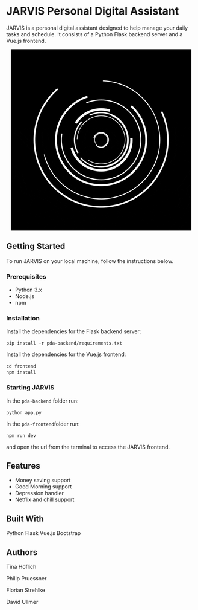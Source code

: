 # JARVIS Personal Digital Assistant

JARVIS is a personal digital assistant designed to help manage your daily tasks and schedule. It consists of a Python Flask backend server and a Vue.js frontend.
<p align="center">
 <img align="center" src="pda-frontend/src/assets/frame_0.png" alt="Image description">
</p>

## Getting Started

To run JARVIS on your local machine, follow the instructions below.

### Prerequisites
 - Python 3.x
 - Node.js
 - npm


### Installation
Install the dependencies for the Flask backend server:
```
pip install -r pda-backend/requirements.txt
```
Install the dependencies for the Vue.js frontend:
```
cd frontend
npm install
```

### Starting JARVIS
In the `pda-backend` folder run:
```
python app.py
```

In the `pda-frontend`folder run:
```
npm run dev
```
and open the url from the terminal to access the JARVIS frontend.

## Features
 - Money saving support
 - Good Morning support
 - Depression handler
 - Netflix and chill support

## Built With

Python Flask
Vue.js
Bootstrap


## Authors

Tina Höflich

Philip Pruessner

Florian Strehlke

David Ullmer
